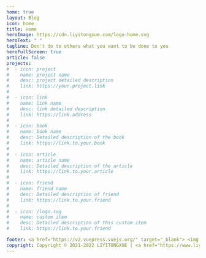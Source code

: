 ```yaml
---
home: true
layout: Blog
icon: home
title: Home
heroImage: https://cdn.liyitongxue.com/logo-home.svg
heroText: " "
tagline: Don't do to others what you want to be done to you
heroFullScreen: true
article: false
projects:
#  - icon: project
#    name: project name
#    desc: project detailed description
#    link: https://your.project.link
#
#  - icon: link
#    name: link name
#    desc: link detailed description
#    link: https://link.address
#
#  - icon: book
#    name: book name
#    desc: Detailed description of the book
#    link: https://link.to.your.book
#
#  - icon: article
#    name: article name
#    desc: Detailed description of the article
#    link: https://link.to.your.article
#
#  - icon: friend
#    name: friend name
#    desc: Detailed description of friend
#    link: https://link.to.your.friend
#
#  - icon: /logo.svg
#    name: custom item
#    desc: Detailed description of this custom item
#    link: https://link.to.your.friend

footer: <a href="https://v2.vuepress.vuejs.org/" target="_blank"> <img src="https://img.shields.io/badge/Powered%20by-VuePress-brightgreen"> </a>  <a href="https://vuepress-theme-hope.github.io/v2/" target="_blank"> <img src="https://img.shields.io/badge/Theme-VuePress--theme--hope-blue"> </a>
copyright: Copyright © 2021-2022 LIYITONGXUE | <a href="https://www.liyitongxue.com" target="_blank">LIYITONGXUE的主页</a>
---
```

<!-- 
This is a blog home page demo.

To use this layout, you should set both `layout: Blog` and `home: true` in the page front matter.

For related configuration docs, please see [blog homepage](https://vuepress-theme-hope.github.io/v2/guide/blog/home/).
 -->